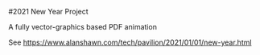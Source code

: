 #2021 New Year Project

A fully vector-graphics based PDF animation

See <https://www.alanshawn.com/tech/pavilion/2021/01/01/new-year.html>

